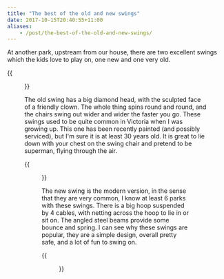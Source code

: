 ```yaml
---
title: "The best of the old and new swings"
date: 2017-10-15T20:40:55+11:00
aliases:
    - /post/the-best-of-the-old-and-new-swings/
---
```



At another park, upstream from our house, there are two excellent swings which the kids love to play on, one new and one very old.

{{<figure src="/images/both_swings.svg" >}}

The old swing has a big diamond head, with the sculpted face of a friendly clown. The whole thing spins round and round, and the chairs swing out wider and wider the faster you go. These swings used to be quite common in Victoria when I was growing up. This one has been recently painted (and possibly serviced), but I'm sure it is at least 30 years old. It is great to lie down with your chest on the swing chair and pretend to be superman, flying through the air.

{{<figure src="/images/old_swing.svg" >}}

The new swing is the modern version, in the sense that they are very common, I know at least 6 parks with these swings. There is a big hoop suspended by 4 cables, with netting across the hoop to lie in or sit on. The angled steel beams provide some bounce and spring. I can see why these swings are popular, they are a simple design, overall pretty safe, and a lot of fun to swing on.


{{<figure src="/images/new_swing.svg" >}}

